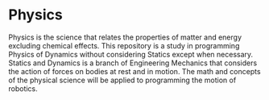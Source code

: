 # Physics
Physics is the science that relates the properties of matter and energy excluding chemical effects. This repository is a study in programming Physics of Dynamics without considering Statics except when necessary. Statics and Dynamics is a branch of Engineering Mechanics that considers the action of forces on bodies at rest and in motion. The math and concepts of the physical science will be applied to programming the motion of robotics.
